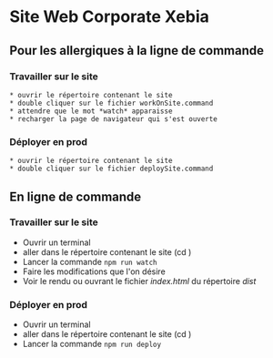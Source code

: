 Site Web Corporate Xebia
========================

Pour les allergiques à la ligne de commande
----

### Travailler sur le site

    * ouvrir le répertoire contenant le site
    * double cliquer sur le fichier workOnSite.command
    * attendre que le mot *watch* apparaisse
    * recharger la page de navigateur qui s'est ouverte

### Déployer en prod

    * ouvrir le répertoire contenant le site
    * double cliquer sur le fichier deploySite.command

En ligne de commande
----

### Travailler sur le site


  * Ouvrir un terminal
  * aller dans le répertoire contenant le site (cd <nom du site>)
  * Lancer la commande <code>npm run watch</code>
  * Faire les modifications que l'on désire
  * Voir le rendu ou ouvrant le fichier *index.html* du répertoire *dist*




### Déployer en prod


  * Ouvrir un terminal
  * aller dans le répertoire contenant le site (cd <nom du site>)
  * Lancer la commande <code>npm run deploy</code>




